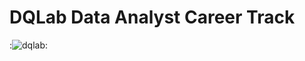 # DQLab Data Analyst Career Track
:![dqlab](https://user-images.githubusercontent.com/128627819/235390353-4cc1d15c-36fe-4bfc-b712-7f4be4314394.png):
